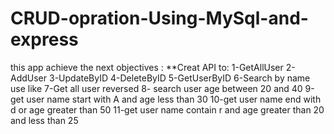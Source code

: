 # CRUD-opration-Using-MySql-and-express
this app achieve the next objectives :
**Creat API to:
 1-GetAllUser
2-AddUser
3-UpdateByID
4-DeleteByID
5-GetUserByID
6-Search by name use like
7-Get all user reversed
8- search user age between 20 and 40
9-get user name start with A and age less than 30 
10-get user name end with  d or age greater than 50 
11-get user name contain  r   and  age greater than 20 and less than 25
